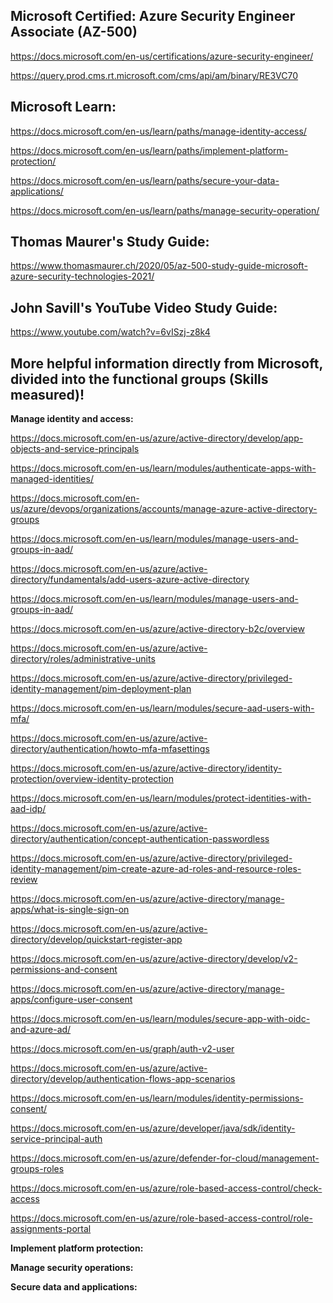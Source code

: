 Microsoft Certified: Azure Security Engineer Associate (AZ-500)
-----------------

https://docs.microsoft.com/en-us/certifications/azure-security-engineer/

https://query.prod.cms.rt.microsoft.com/cms/api/am/binary/RE3VC70

Microsoft Learn:
-------------------

https://docs.microsoft.com/en-us/learn/paths/manage-identity-access/

https://docs.microsoft.com/en-us/learn/paths/implement-platform-protection/

https://docs.microsoft.com/en-us/learn/paths/secure-your-data-applications/

https://docs.microsoft.com/en-us/learn/paths/manage-security-operation/

Thomas Maurer's Study Guide:  
-------------------
https://www.thomasmaurer.ch/2020/05/az-500-study-guide-microsoft-azure-security-technologies-2021/

John Savill's YouTube Video Study Guide:  
-------------------
https://www.youtube.com/watch?v=6vISzj-z8k4

More helpful information directly from Microsoft, divided into the functional groups (Skills measured)!
-------------------

**Manage identity and access:**

https://docs.microsoft.com/en-us/azure/active-directory/develop/app-objects-and-service-principals

https://docs.microsoft.com/en-us/learn/modules/authenticate-apps-with-managed-identities/

https://docs.microsoft.com/en-us/azure/devops/organizations/accounts/manage-azure-active-directory-groups

https://docs.microsoft.com/en-us/learn/modules/manage-users-and-groups-in-aad/

https://docs.microsoft.com/en-us/azure/active-directory/fundamentals/add-users-azure-active-directory

https://docs.microsoft.com/en-us/learn/modules/manage-users-and-groups-in-aad/

https://docs.microsoft.com/en-us/azure/active-directory-b2c/overview

https://docs.microsoft.com/en-us/azure/active-directory/roles/administrative-units

https://docs.microsoft.com/en-us/azure/active-directory/privileged-identity-management/pim-deployment-plan

https://docs.microsoft.com/en-us/learn/modules/secure-aad-users-with-mfa/

https://docs.microsoft.com/en-us/azure/active-directory/authentication/howto-mfa-mfasettings

https://docs.microsoft.com/en-us/azure/active-directory/identity-protection/overview-identity-protection

https://docs.microsoft.com/en-us/learn/modules/protect-identities-with-aad-idp/

https://docs.microsoft.com/en-us/azure/active-directory/authentication/concept-authentication-passwordless

https://docs.microsoft.com/en-us/azure/active-directory/privileged-identity-management/pim-create-azure-ad-roles-and-resource-roles-review

https://docs.microsoft.com/en-us/azure/active-directory/manage-apps/what-is-single-sign-on

https://docs.microsoft.com/en-us/azure/active-directory/develop/quickstart-register-app

https://docs.microsoft.com/en-us/azure/active-directory/develop/v2-permissions-and-consent

https://docs.microsoft.com/en-us/azure/active-directory/manage-apps/configure-user-consent

https://docs.microsoft.com/en-us/learn/modules/secure-app-with-oidc-and-azure-ad/

https://docs.microsoft.com/en-us/graph/auth-v2-user

https://docs.microsoft.com/en-us/azure/active-directory/develop/authentication-flows-app-scenarios

https://docs.microsoft.com/en-us/learn/modules/identity-permissions-consent/

https://docs.microsoft.com/en-us/azure/developer/java/sdk/identity-service-principal-auth

https://docs.microsoft.com/en-us/azure/defender-for-cloud/management-groups-roles

https://docs.microsoft.com/en-us/azure/role-based-access-control/check-access

https://docs.microsoft.com/en-us/azure/role-based-access-control/role-assignments-portal

**Implement platform protection:**

**Manage security operations:**

**Secure data and applications:**
